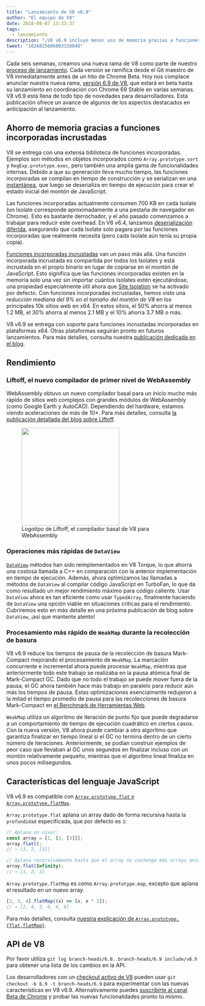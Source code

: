 ```yaml
---
title: "Lanzamiento de V8 v6.9"
author: "El equipo de V8"
date: 2018-08-07 13:33:37
tags:
  - lanzamiento
description: "¡V8 v6.9 incluye menor uso de memoria gracias a funciones incorporadas incrustadas, un inicio más rápido de WebAssembly con Liftoff, mejor rendimiento de DataView y WeakMap, y mucho más!"
tweet: "1026825606003150848"
---
```

Cada seis semanas, creamos una nueva rama de V8 como parte de nuestro [proceso de lanzamiento](/docs/release-process). Cada versión se ramifica desde el Git maestro de V8 inmediatamente antes de un hito de Chrome Beta. Hoy nos complace anunciar nuestra nueva rama, [versión 6.9 de V8](https://chromium.googlesource.com/v8/v8.git/+log/branch-heads/6.9), que estará en beta hasta su lanzamiento en coordinación con Chrome 69 Stable en varias semanas. V8 v6.9 está llena de todo tipo de novedades para desarrolladores. Esta publicación ofrece un avance de algunos de los aspectos destacados en anticipación al lanzamiento.

<!--truncate-->
## Ahorro de memoria gracias a funciones incorporadas incrustadas

V8 se entrega con una extensa biblioteca de funciones incorporadas. Ejemplos son métodos en objetos incorporados como `Array.prototype.sort` y `RegExp.prototype.exec`, pero también una amplia gama de funcionalidades internas. Debido a que su generación lleva mucho tiempo, las funciones incorporadas se compilan en tiempo de construcción y se serializan en una [instantánea](/blog/custom-startup-snapshots), que luego se deserializa en tiempo de ejecución para crear el estado inicial del montón de JavaScript.

Las funciones incorporadas actualmente consumen 700 KB en cada Isolate (un Isolate corresponde aproximadamente a una pestaña de navegador en Chrome). Esto es bastante derrochador, y el año pasado comenzamos a trabajar para reducir este overhead. En V8 v6.4, lanzamos [deserialización diferida](/blog/lazy-deserialization), asegurando que cada Isolate solo pagara por las funciones incorporadas que realmente necesita (pero cada Isolate aún tenía su propia copia).

[Funciones incorporadas incrustadas](/blog/embedded-builtins) van un paso más allá. Una función incorporada incrustada es compartida por todos los Isolates y está incrustada en el propio binario en lugar de copiarse en el montón de JavaScript. Esto significa que las funciones incorporadas existen en la memoria solo una vez sin importar cuántos Isolates estén ejecutándose, una propiedad especialmente útil ahora que [Site Isolation](https://developers.google.com/web/updates/2018/07/site-isolation) se ha activado por defecto. Con funciones incorporadas incrustadas, hemos visto una _reducción mediana del 9% en el tamaño del montón de V8_ en los principales 10k sitios web en x64. En estos sitios, el 50% ahorra al menos 1.2 MB, el 30% ahorra al menos 2.1 MB y el 10% ahorra 3.7 MB o más.

V8 v6.9 se entrega con soporte para funciones incrustadas incorporadas en plataformas x64. Otras plataformas seguirán pronto en futuros lanzamientos. Para más detalles, consulta nuestra [publicación dedicada en el blog](/blog/embedded-builtins).

## Rendimiento

### Liftoff, el nuevo compilador de primer nivel de WebAssembly

WebAssembly obtuvo un nuevo compilador basal para un inicio mucho más rápido de sitios web complejos con grandes módulos de WebAssembly (como Google Earth y AutoCAD). Dependiendo del hardware, estamos viendo aceleraciones de más de 10×. Para más detalles, consulta [la publicación detallada del blog sobre Liftoff](/blog/liftoff).

<figure>
  <img src="/_img/v8-liftoff.svg" width="256" height="256" alt="" loading="lazy"/>
  <figcaption>Logotipo de Liftoff, el compilador basal de V8 para WebAssembly</figcaption>
</figure>

### Operaciones más rápidas de `DataView`

[`DataView`](https://tc39.es/ecma262/#sec-dataview-objects) métodos han sido reimplementados en V8 Torque, lo que ahorra una costosa llamada a C++ en comparación con la anterior implementación en tiempo de ejecución. Además, ahora optimizamos las llamadas a métodos de `DataView` al compilar código JavaScript en TurboFan, lo que da como resultado un mejor rendimiento máximo para código caliente. Usar `DataView` ahora es tan eficiente como usar `TypedArray`, finalmente haciendo de `DataView` una opción viable en situaciones críticas para el rendimiento. Cubriremos esto en más detalle en una próxima publicación de blog sobre `DataView`, ¡así que mantente atento!

### Procesamiento más rápido de `WeakMap` durante la recolección de basura

V8 v6.9 reduce los tiempos de pausa de la recolección de basura Mark-Compact mejorando el procesamiento de `WeakMap`. La marcación concurrente e incremental ahora puede procesar `WeakMap`, mientras que anteriormente todo este trabajo se realizaba en la pausa atómica final de Mark-Compact GC. Dado que no todo el trabajo se puede mover fuera de la pausa, el GC ahora también hace más trabajo en paralelo para reducir aún más los tiempos de pausa. Estas optimizaciones esencialmente redujeron a la mitad el tiempo promedio de pausa para las recolecciones de basura Mark-Compact en [el Benchmark de Herramientas Web](https://github.com/v8/web-tooling-benchmark).

`WeakMap` utiliza un algoritmo de iteración de punto fijo que puede degradarse a un comportamiento de tiempo de ejecución cuadrático en ciertos casos. Con la nueva versión, V8 ahora puede cambiar a otro algoritmo que garantiza finalizar en tiempo lineal si el GC no termina dentro de un cierto número de iteraciones. Anteriormente, se podían construir ejemplos de peor caso que llevaban al GC unos segundos en finalizar incluso con un montón relativamente pequeño, mientras que el algoritmo lineal finaliza en unos pocos milisegundos.

## Características del lenguaje JavaScript

V8 v6.9 es compatible con [`Array.prototype.flat` y `Array.prototype.flatMap`](/features/array-flat-flatmap).

`Array.prototype.flat` aplana un array dado de forma recursiva hasta la `profundidad` especificada, que por defecto es `1`:

```js
// Aplana un nivel:
const array = [1, [2, [3]]];
array.flat();
// → [1, 2, [3]]

// Aplana recursivamente hasta que el array no contenga más arrays anidados:
array.flat(Infinity);
// → [1, 2, 3]
```

`Array.prototype.flatMap` es como `Array.prototype.map`, excepto que aplana el resultado en un nuevo array.

```js
[2, 3, 4].flatMap((x) => [x, x * 2]);
// → [2, 4, 3, 6, 4, 8]
```

Para más detalles, consulta [nuestra explicación de `Array.prototype.{flat,flatMap}`](/features/array-flat-flatmap).

## API de V8

Por favor utiliza `git log branch-heads/6.8..branch-heads/6.9 include/v8.h` para obtener una lista de los cambios en la API.

Los desarrolladores con un [checkout activo de V8](/docs/source-code#using-git) pueden usar `git checkout -b 6.9 -t branch-heads/6.9` para experimentar con las nuevas características en V8 v6.9. Alternativamente puedes [suscribirte al canal Beta de Chrome](https://www.google.com/chrome/browser/beta.html) y probar las nuevas funcionalidades pronto tú mismo.
